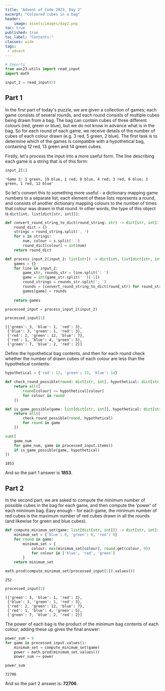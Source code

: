 ```yaml
---
title: "Advent of Code 2023, Day 2"
excerpt: "Coloured cubes in a bag"
header:
    image: assets/images/day2.png
toc: true
published: true
toc_label: "Contents:"
classes: wide
tags:
 - advent
---
```



```python
# Imports
from aoc23.utils import read_input
import math
```


```python
input_2 = read_input(2)
```

## Part 1

In the first part of today's puzzle, we are given a collection of games; each game consists of several rounds, and each round consists of multiple cubes being drawn from a bag. The bag can contain cubes of three different colours (red, green or blue), but we do not know in advance what is in the bag. So for each round of each game, we receive details of the number of cubes of each colour drawn (e.g. 3 red, 5 green, 2 blue). The first task is to determine which of the games is compatible with a hypothetical bag, containing 12 red, 13 green and 14 green cubes.

Firstly, let's process the input into a more useful form. The line describing each game is a string that is of this form:


```python
input_2[1]
```




    'Game 2: 1 green, 19 blue, 1 red; 8 blue, 4 red; 3 red, 6 blue; 1 green, 1 red, 12 blue'



So let's convert this to something more useful - a dictionary mapping game numbers to a separate list; each element of these lists represents a round, and consists of another dictionary mapping colours to the number of times that colour was drawn in that round. In other words, the type of this object is `dict[int, list[dict[str, int]]]`:


```python
def convert_round_string_to_dict(round_string: str) -> dict[str, int]:
    round_dict = {}
    strings = round_string.split(', ')
    for s in strings:
        num, colour = s.split(' ')
        round_dict[colour] = int(num)
    return round_dict
```


```python
def process_input_2(input_2: list[str]) -> dict[int, list[dict[str, int]]]:
    games = {}
    for line in input_2:
        game_str, rounds_str = line.split(': ')
        game = int(game_str.split(' ')[-1])
        round_strings = rounds_str.split('; ')
        rounds = [convert_round_string_to_dict(round_str) for round_str in round_strings]
        games[game] = rounds
    
    return games
```


```python
processed_input = process_input_2(input_2)
```


```python
processed_input[1]
```




    [{'green': 3, 'blue': 1, 'red': 3},
     {'blue': 3, 'green': 1, 'red': 3},
     {'red': 2, 'green': 12, 'blue': 7},
     {'red': 1, 'blue': 4, 'green': 5},
     {'green': 7, 'blue': 2, 'red': 2}]



Define the hypothetical bag contents, and then for each round check whether the number of drawn cubes of each colour are less than the hypothetical contents:


```python
hypothetical = {'red': 12, 'green': 13, 'blue': 14}
```


```python
def check_round_possible(round: dict[str, int], hypothetical: dict[str, int]) -> bool:
    return all([
        round[colour] <= hypothetical[colour] 
        for colour in round
    ])
```


```python
def is_game_possible(game: list[dict[str, int]], hypothetical: dict[str, int]) -> bool:
    return all([
        check_round_possible(round, hypothetical) 
        for round in game
    ])
```


```python
sum([
    game_num 
    for game_num, game in processed_input.items()
    if is_game_possible(game, hypothetical)
])
```




    1853



And so the part 1 answer is __1853__.

## Part 2

In the second part, we are asked to compute the minimum number of possible cubes in the bag for each game, and then compute the 'power' of each minimum bag. Easy enough - for each game, the minimum number of red cubes is the maximum number of red cubes drawn in all the rounds (and likewise for green and blue cubes).


```python
def compute_minimum_set(game: list[dict[str, int]]) -> dict[str, int]:
    minimum_set = {'blue': 0, 'green': 0, 'red': 0}
    for round in game:
        minimum_set = {
            colour: max(minimum_set[colour], round.get(colour, 0))
            for colour in ['blue', 'red', 'green']
        }
    return minimum_set
```


```python
math.prod(compute_minimum_set(processed_input[1]).values())
```




    252




```python
processed_input[1]
```




    [{'green': 3, 'blue': 1, 'red': 3},
     {'blue': 3, 'green': 1, 'red': 3},
     {'red': 2, 'green': 12, 'blue': 7},
     {'red': 1, 'blue': 4, 'green': 5},
     {'green': 7, 'blue': 2, 'red': 2}]



The power of each bag is the product of the minimum bag contents of each colour; adding these up gives the final answer:


```python
power_sum = 0
for game in processed_input.values():
    minimum_set = compute_minimum_set(game)
    power = math.prod(minimum_set.values())
    power_sum += power
```


```python
power_sum
```




    72706



And so the part 2 answer is: __72706__.
